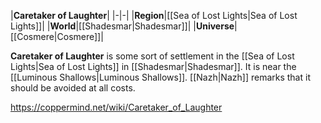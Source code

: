 |**Caretaker of Laughter**|
|-|-|
|**Region**|[[Sea of Lost Lights\|Sea of Lost Lights]]|
|**World**|[[Shadesmar\|Shadesmar]]|
|**Universe**|[[Cosmere\|Cosmere]]|

**Caretaker of Laughter** is some sort of settlement in the [[Sea of Lost Lights\|Sea of Lost Lights]] in [[Shadesmar\|Shadesmar]]. It is near the [[Luminous Shallows\|Luminous Shallows]].
[[Nazh\|Nazh]] remarks that it should be avoided at all costs.



https://coppermind.net/wiki/Caretaker_of_Laughter